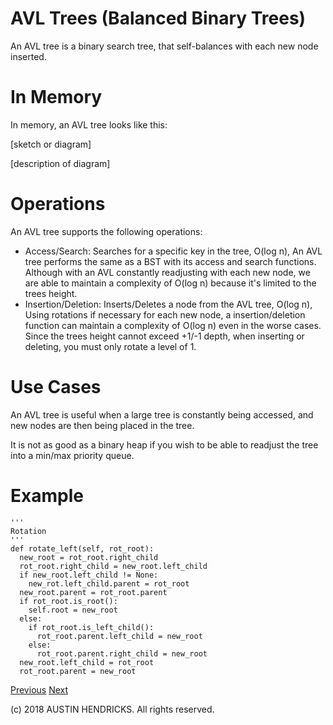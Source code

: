 # AVL Trees (Balanced Binary Trees)

An AVL tree is a binary search tree, that self-balances with each new node inserted.

# In Memory

In memory, an AVL tree looks like this:

\[sketch or diagram\]

\[description of diagram\]

# Operations

An AVL tree supports the following operations:

* Access/Search: Searches for a specific key in the tree, O(log n), An AVL tree performs the same as a BST with its access and search functions. Although with an AVL constantly readjusting with each new node, we are able to maintain a complexity of O(log n) because it's limited to the trees height.
* Insertion/Deletion: Inserts/Deletes a node from the AVL tree, O(log n), Using rotations if necessary for each new node, a insertion/deletion function can maintain a complexity of O(log n) even in the worse cases. Since the trees height cannot exceed +1/-1 depth, when inserting or deleting, you must only rotate a level of 1.

# Use Cases

An AVL tree is useful when a large tree is constantly being accessed, and new nodes are then being placed in the tree.

It is not as good as a binary heap if you wish to be able to readjust the tree into a min/max priority queue.

# Example

```
'''
Rotation
'''
def rotate_left(self, rot_root):
  new_root = rot_root.right_child
  rot_root.right_child = new_root.left_child
  if new_root.left_child != None:
    new_rot.left_child.parent = rot_root
  new_root.parent = rot_root.parent
  if rot_root.is_root():
    self.root = new_root
  else:
    if rot_root.is_left_child():
      rot_root.parent.left_child = new_root
    else:
      rot_root.parent.right_child = new_root
  new_root.left_child = rot_root
  rot_root.parent = new_root
```

[Previous](binary_search_tree.md) [Next](binary_heap.md)

(c) 2018 AUSTIN HENDRICKS. All rights reserved.
